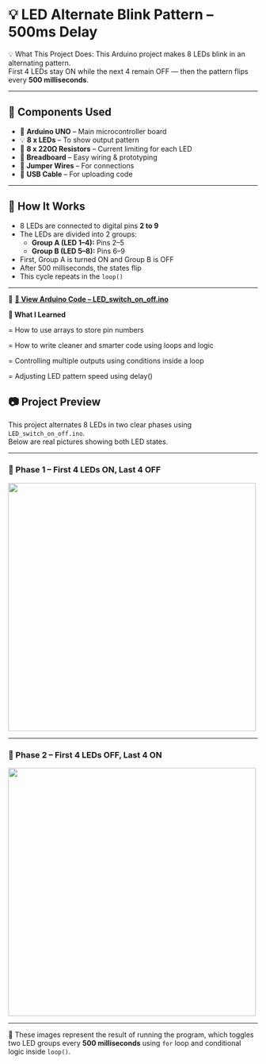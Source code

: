 # 💡 LED Alternate Blink Pattern – 500ms Delay

💡 What This Project Does:
This Arduino project makes 8 LEDs blink in an alternating pattern.  
First 4 LEDs stay ON while the next 4 remain OFF — then the pattern flips every **500 milliseconds**.


---
## 🔧 Components Used

- 🔌 **Arduino UNO** – Main microcontroller board
- 💡 **8 x LEDs** – To show output pattern
- 🔹 **8 x 220Ω Resistors** – Current limiting for each LED
- 🔗 **Breadboard** – Easy wiring & prototyping
- 🧵 **Jumper Wires** – For connections
- 🔌 **USB Cable** – For uploading code
  
---

## 🧠 How It Works

- 8 LEDs are connected to digital pins **2 to 9**
- The LEDs are divided into 2 groups:
  - **Group A (LED 1–4):** Pins 2–5
  - **Group B (LED 5–8):** Pins 6–9
- First, Group A is turned ON and Group B is OFF
- After 500 milliseconds, the states flip
- This cycle repeats in the `loop()`

---

🧾 **[🔗 View Arduino Code – LED_switch_on_off.ino](./LED_switch_on_off.ino)**


**🚀 What I Learned**

= How to use arrays to store pin numbers

= How to write cleaner and smarter code using loops and logic

= Controlling multiple outputs using conditions inside a loop

= Adjusting LED pattern speed using delay()

## 📷 Project Preview

This project alternates 8 LEDs in two clear phases using `LED_switch_on_off.ino`.  
Below are real pictures showing both LED states.

---

### 🔴 Phase 1 – First 4 LEDs ON, Last 4 OFF

<img src="LED_phase_1.jpg" width="500"/>

---

### 🔵 Phase 2 – First 4 LEDs OFF, Last 4 ON

<img src="LED_phase_2.jpg" width="500"/>

---

📝 These images represent the result of running the program, which toggles two LED groups every **500 milliseconds** using `for` loop and conditional logic inside `loop()`.



